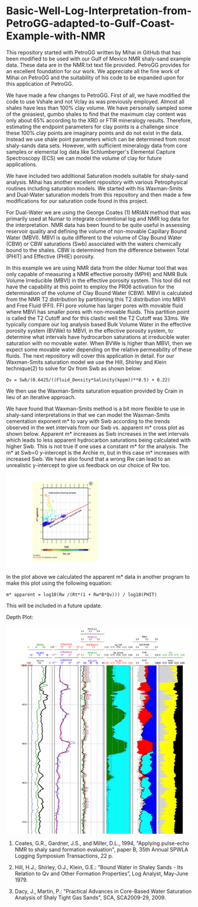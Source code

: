 # Basic-Well-Log-Interpretation-from-PetroGG-adapted-to-Gulf-Coast-Example-with-NMR

This repository started with PetroGG written by Mihai in GitHub that has been modified to be used with our Gulf of Mexico NMR shaly-sand example data. These data are in the NMR.txt text file provided. PetroGG provides for an excellent foundation for our work. We appreciate all the fine work of Mihai on PetroGG and the suitability of his code to be expanded upon for this application of PetroGG.

We have made a few changes to PetroGG. First of all, we have modified the code to use Vshale and not Vclay as was previously employed. Almost all shales have less than 100% clay volume. We have personally sampled some of the greasiest, gumbo shales to find that the maximum clay content was only about 65% according to the XRD or FTIR mineralogy results. Therefore, estimating the endpoint parameters for clay points is a challenge since these 100% clay points are imaginary points and do not exist in the data. Instead we use shale point parameters which can be determined from most shaly-sands data sets. However, with sufficient mineralogy data from core samples or elemental log data like Schlumberger's Elemental Capture Spectroscopy (ECS) we can model the volume of clay for future applications.

We have included two additional Saturation models suitable for shaly-sand analysis. Mihai has another excellent repository with various Petrophysical routines including saturation models. We started with his Waxman-Smits and Dual-Water saturation models from this repository and then made a few modifications for our saturation code found in this project.

For Dual-Water we are using the George Coates (1) MRIAN method that was primarily used at Numar to integrate conventional log and NMR log data for the interpretation. NMR data has been found to be quite useful in assessing reservoir quality and defining the volume of non-movable Capillary Bound Water (MBVI). MBVI is quite different to the volume of Clay Bound Water (CBW) or CBW saturations (Swb) associated with the waters chemically bound to the shales. CBW is determined from the difference between Total (PHIT) and Effective (PHIE) porosity.

In this example we are using NMR data from the older Numar tool that was only capable of measuring a NMR effective porosity (MPHI) and NMR Bulk Volume Irreducible (MBVI) in the effective porosity system. This tool did not have the capability at this point to employ the PR06 activation for the determination of the volume of Clay Bound Water (CBW).
MBVI is calculated from the NMR T2 distribution by partitioning this T2 distribution into MBVI and Free Fluid (FFI). FFI pore volume has larger pores with movable fluid where MBVI has smaller pores with non-movable fluids. This partition point is called the T2 Cutoff and for this clastic well the T2 Cutoff was 33ms. We typically compare our log analysis based Bulk Volume Water in the effective porosity system (BVWe) to MBVI, in the effective porosity system, to determine what intervals have hydrocarbon saturations at irreducible water saturation with no movable water. When BVWe is higher than MBVI, then we expect some movable water depending on the relative permeability of these fluids. The next repository will cover this application in detail.
For our Waxman-Smits saturation model we use the Hill, Shirley and Klein technique(2) to solve for Qv from Swb as shown below:

	Qv = Swb/(0.6425/((Fluid_Density*Salinity(kppm))**0.5) + 0.22) 

We then use the Waxman-Smits saturation equation provided by Crain in lieu of an iterative approach.

We have found that Waxman-Smits method is a bit more flexible to use in shaly-sand interpretations in that we can model the Waxman-Smits cementation exponent m* to vary with Swb according to the trends observed in the wet intervals from our Swb vs. apparent m* cross plot as shown below. Apparent m* increases as Swb increases in the wet intervals which leads to less apparent hydrocarbon saturations being calculated with higher Swb. This is not true if one uses a constant m* for the analysis. The m* at Swb=0 y-intercept is the Archie m, but in this case m* increases with increased Swb. We have also found that a wrong Rw can lead to an unrealistic y-intercept to give us feedback on our choice of Rw too.

![Mstar_Image](apparent_mstar.png)

In the plot above we calculated the apparent m* data in another program to make this plot using the following equation:

    m* apparent = log10(Rw /(Rt*(1 + Rw*B*Qv))) / log10(PHIT)  

This will be included in a future update.



Depth Plot:

![Depth_Image](depthPlot_NMR.png)






1. Coates, G.R., Gardner, J.S., and Miller, D.L., 1994, "Applying pulse-echo NMR to shaly sand formation evaluation", paper B, 35th Annual SPWLA Logging Symposium Transactions, 22 p.

2. Hill, H.J., Shirley, O.J., Klein, G.E.: “Bound Water in Shaley Sands - Its Relation to Qv and Other Formation Properties”, Log Analyst, May-June 1979.

3. Dacy, J., Martin, P.: "Practical Advances in Core-Based Water Saturation Analysis of Shaly Tight Gas Sands", SCA, SCA2009-29, 2009.


